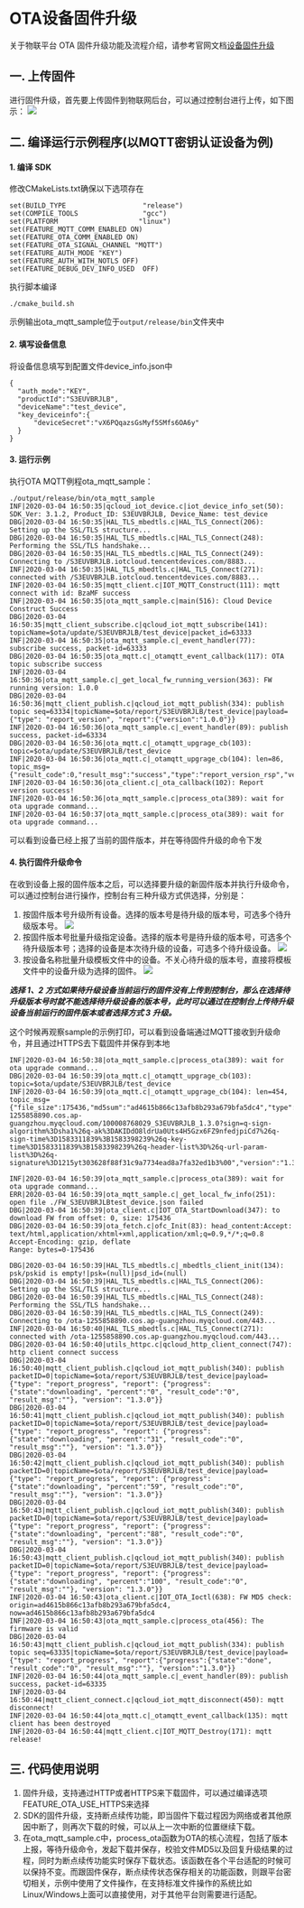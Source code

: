# OTA设备固件升级

关于物联平台 OTA 固件升级功能及流程介绍，请参考官网文档[设备固件升级](https://cloud.tencent.com/document/product/634/14674)

## 一. 上传固件

进行固件升级，首先要上传固件到物联网后台，可以通过控制台进行上传，如下图示：
![](https://main.qcloudimg.com/raw/2ccbc69f812c91884941060b17db86e8.png)

## 二. 编译运行示例程序(以**MQTT密钥认证设备**为例)
#### 1. 编译 SDK
修改CMakeLists.txt确保以下选项存在
```
set(BUILD_TYPE                   "release")
set(COMPILE_TOOLS                "gcc") 
set(PLATFORM 	                "linux")
set(FEATURE_MQTT_COMM_ENABLED ON)
set(FEATURE_OTA_COMM_ENABLED ON)
set(FEATURE_OTA_SIGNAL_CHANNEL "MQTT")
set(FEATURE_AUTH_MODE "KEY")
set(FEATURE_AUTH_WITH_NOTLS OFF)
set(FEATURE_DEBUG_DEV_INFO_USED  OFF)
```
执行脚本编译
```
./cmake_build.sh 
```
示例输出ota_mqtt_sample位于`output/release/bin`文件夹中

#### 2. 填写设备信息
将设备信息填写到配置文件device_info.json中
```
{
  "auth_mode":"KEY",	
  "productId":"S3EUVBRJLB",
  "deviceName":"test_device",	
  "key_deviceinfo":{    
      "deviceSecret":"vX6PQqazsGsMyf5SMfs6OA6y"
  }
}
```

#### 3. 运行示例
执行OTA MQTT例程ota_mqtt_sample：
```
./output/release/bin/ota_mqtt_sample 
INF|2020-03-04 16:50:35|qcloud_iot_device.c|iot_device_info_set(50): SDK_Ver: 3.1.2, Product_ID: S3EUVBRJLB, Device_Name: test_device
DBG|2020-03-04 16:50:35|HAL_TLS_mbedtls.c|HAL_TLS_Connect(206): Setting up the SSL/TLS structure...
DBG|2020-03-04 16:50:35|HAL_TLS_mbedtls.c|HAL_TLS_Connect(248): Performing the SSL/TLS handshake...
DBG|2020-03-04 16:50:35|HAL_TLS_mbedtls.c|HAL_TLS_Connect(249): Connecting to /S3EUVBRJLB.iotcloud.tencentdevices.com/8883...
INF|2020-03-04 16:50:35|HAL_TLS_mbedtls.c|HAL_TLS_Connect(271): connected with /S3EUVBRJLB.iotcloud.tencentdevices.com/8883...
INF|2020-03-04 16:50:35|mqtt_client.c|IOT_MQTT_Construct(111): mqtt connect with id: BzaMF success
INF|2020-03-04 16:50:35|ota_mqtt_sample.c|main(516): Cloud Device Construct Success
DBG|2020-03-04 16:50:35|mqtt_client_subscribe.c|qcloud_iot_mqtt_subscribe(141): topicName=$ota/update/S3EUVBRJLB/test_device|packet_id=63333
INF|2020-03-04 16:50:35|ota_mqtt_sample.c|_event_handler(77): subscribe success, packet-id=63333
DBG|2020-03-04 16:50:35|ota_mqtt.c|_otamqtt_event_callback(117): OTA topic subscribe success
INF|2020-03-04 16:50:36|ota_mqtt_sample.c|_get_local_fw_running_version(363): FW running version: 1.0.0
DBG|2020-03-04 16:50:36|mqtt_client_publish.c|qcloud_iot_mqtt_publish(334): publish topic seq=63334|topicName=$ota/report/S3EUVBRJLB/test_device|payload={"type": "report_version", "report":{"version":"1.0.0"}}
INF|2020-03-04 16:50:36|ota_mqtt_sample.c|_event_handler(89): publish success, packet-id=63334
DBG|2020-03-04 16:50:36|ota_mqtt.c|_otamqtt_upgrage_cb(103): topic=$ota/update/S3EUVBRJLB/test_device
INF|2020-03-04 16:50:36|ota_mqtt.c|_otamqtt_upgrage_cb(104): len=86, topic_msg={"result_code":0,"result_msg":"success","type":"report_version_rsp","version":"1.0.0"}
INF|2020-03-04 16:50:36|ota_client.c|_ota_callback(102): Report version success!
INF|2020-03-04 16:50:36|ota_mqtt_sample.c|process_ota(389): wait for ota upgrade command...
INF|2020-03-04 16:50:37|ota_mqtt_sample.c|process_ota(389): wait for ota upgrade command...
```
可以看到设备已经上报了当前的固件版本，并在等待固件升级的命令下发

#### 4. 执行固件升级命令

在收到设备上报的固件版本之后，可以选择要升级的新固件版本并执行升级命令，可以通过控制台进行操作，控制台有三种升级方式供选择，分别是：

1. 按固件版本号升级所有设备。选择的版本号是待升级的版本号，可选多个待升级版本号。
![](https://main.qcloudimg.com/raw/dcc27c9875ee4f94b9016e6ee094895e.png)
2. 按固件版本号批量升级指定设备。选择的版本号是待升级的版本号，可选多个待升级版本号；选择的设备是本次待升级的设备，可选多个待升级设备。
![](https://main.qcloudimg.com/raw/aea220c450a1d32fadf3f3b693840f4c.png)
3. 按设备名称批量升级模板文件中的设备。不关心待升级的版本号，直接将模板文件中的设备升级为选择的固件。
![](https://main.qcloudimg.com/raw/86c1c899ce0723162cd851b18ffdc973.png)

***选择 1、2 方式如果待升级设备当前运行的固件没有上传到控制台，那么在选择待升级版本号时就不能选择待升级设备的版本号，此时可以通过在控制台上传待升级设备当前运行的固件版本或者选择方式 3 升级。***



这个时候再观察sample的示例打印，可以看到设备端通过MQTT接收到升级命令，并且通过HTTPS去下载固件并保存到本地
```
INF|2020-03-04 16:50:38|ota_mqtt_sample.c|process_ota(389): wait for ota upgrade command...
DBG|2020-03-04 16:50:39|ota_mqtt.c|_otamqtt_upgrage_cb(103): topic=$ota/update/S3EUVBRJLB/test_device
INF|2020-03-04 16:50:39|ota_mqtt.c|_otamqtt_upgrage_cb(104): len=454, topic_msg={"file_size":175436,"md5sum":"ad4615b866c13afb8b293a679bfa5dc4","type":"update_firmware","url":"https://ota-1255858890.cos.ap-guangzhou.myqcloud.com/100008768029_S3EUVBRJLB_1.3.0?sign=q-sign-algorithm%3Dsha1%26q-ak%3DAKIDdO8ldrUa0Uts4H5Gzx6FZ9nfedjpiCd7%26q-sign-time%3D1583311839%3B1583398239%26q-key-time%3D1583311839%3B1583398239%26q-header-list%3D%26q-url-param-list%3D%26q-signature%3D1215yt303628f88f31c9a7734ead8a7fa32ed1b3%00","version":"1.3.0"}

INF|2020-03-04 16:50:39|ota_mqtt_sample.c|process_ota(389): wait for ota upgrade command...
ERR|2020-03-04 16:50:39|ota_mqtt_sample.c|_get_local_fw_info(251): open file ./FW_S3EUVBRJLBtest_device.json failed
DBG|2020-03-04 16:50:39|ota_client.c|IOT_OTA_StartDownload(347): to download FW from offset: 0, size: 175436
DBG|2020-03-04 16:50:39|ota_fetch.c|ofc_Init(83): head_content:Accept: text/html,application/xhtml+xml,application/xml;q=0.9,*/*;q=0.8
Accept-Encoding: gzip, deflate
Range: bytes=0-175436

DBG|2020-03-04 16:50:39|HAL_TLS_mbedtls.c|_mbedtls_client_init(134): psk/pskid is empty!|psk=(null)|psd_id=(null)
DBG|2020-03-04 16:50:39|HAL_TLS_mbedtls.c|HAL_TLS_Connect(206): Setting up the SSL/TLS structure...
DBG|2020-03-04 16:50:39|HAL_TLS_mbedtls.c|HAL_TLS_Connect(248): Performing the SSL/TLS handshake...
DBG|2020-03-04 16:50:39|HAL_TLS_mbedtls.c|HAL_TLS_Connect(249): Connecting to /ota-1255858890.cos.ap-guangzhou.myqcloud.com/443...
INF|2020-03-04 16:50:40|HAL_TLS_mbedtls.c|HAL_TLS_Connect(271): connected with /ota-1255858890.cos.ap-guangzhou.myqcloud.com/443...
DBG|2020-03-04 16:50:40|utils_httpc.c|qcloud_http_client_connect(747): http client connect success
DBG|2020-03-04 16:50:40|mqtt_client_publish.c|qcloud_iot_mqtt_publish(340): publish packetID=0|topicName=$ota/report/S3EUVBRJLB/test_device|payload={"type": "report_progress", "report": {"progress": {"state":"downloading", "percent":"0", "result_code":"0", "result_msg":""}, "version": "1.3.0"}}
DBG|2020-03-04 16:50:41|mqtt_client_publish.c|qcloud_iot_mqtt_publish(340): publish packetID=0|topicName=$ota/report/S3EUVBRJLB/test_device|payload={"type": "report_progress", "report": {"progress": {"state":"downloading", "percent":"31", "result_code":"0", "result_msg":""}, "version": "1.3.0"}}
DBG|2020-03-04 16:50:42|mqtt_client_publish.c|qcloud_iot_mqtt_publish(340): publish packetID=0|topicName=$ota/report/S3EUVBRJLB/test_device|payload={"type": "report_progress", "report": {"progress": {"state":"downloading", "percent":"59", "result_code":"0", "result_msg":""}, "version": "1.3.0"}}
DBG|2020-03-04 16:50:43|mqtt_client_publish.c|qcloud_iot_mqtt_publish(340): publish packetID=0|topicName=$ota/report/S3EUVBRJLB/test_device|payload={"type": "report_progress", "report": {"progress": {"state":"downloading", "percent":"88", "result_code":"0", "result_msg":""}, "version": "1.3.0"}}
DBG|2020-03-04 16:50:43|mqtt_client_publish.c|qcloud_iot_mqtt_publish(340): publish packetID=0|topicName=$ota/report/S3EUVBRJLB/test_device|payload={"type": "report_progress", "report": {"progress": {"state":"downloading", "percent":"100", "result_code":"0", "result_msg":""}, "version": "1.3.0"}}
INF|2020-03-04 16:50:43|ota_client.c|IOT_OTA_Ioctl(638): FW MD5 check: origin=ad4615b866c13afb8b293a679bfa5dc4, now=ad4615b866c13afb8b293a679bfa5dc4
INF|2020-03-04 16:50:43|ota_mqtt_sample.c|process_ota(456): The firmware is valid
DBG|2020-03-04 16:50:43|mqtt_client_publish.c|qcloud_iot_mqtt_publish(334): publish topic seq=63335|topicName=$ota/report/S3EUVBRJLB/test_device|payload={"type": "report_progress", "report":{"progress":{"state":"done", "result_code":"0", "result_msg":""}, "version":"1.3.0"}}
INF|2020-03-04 16:50:44|ota_mqtt_sample.c|_event_handler(89): publish success, packet-id=63335
INF|2020-03-04 16:50:44|mqtt_client_connect.c|qcloud_iot_mqtt_disconnect(450): mqtt disconnect!
INF|2020-03-04 16:50:44|ota_mqtt.c|_otamqtt_event_callback(135): mqtt client has been destroyed
INF|2020-03-04 16:50:44|mqtt_client.c|IOT_MQTT_Destroy(171): mqtt release!
```

## 三. 代码使用说明

1. 固件升级，支持通过HTTP或者HTTPS来下载固件，可以通过编译选项FEATURE_OTA_USE_HTTPS来选择
2. SDK的固件升级，支持断点续传功能，即当固件下载过程因为网络或者其他原因中断了，则再次下载的时候，可以从上一次中断的位置继续下载。
3. 在ota_mqtt_sample.c中，process_ota函数为OTA的核心流程，包括了版本上报，等待升级命令，发起下载并保存，校验文件MD5以及回复升级结果的过程，同时为断点续传功能实时保存下载状态。该函数在各个平台适配的时候可以保持不变。而跟固件保存，断点续传状态保存相关的功能函数，则跟平台密切相关，示例中使用了文件操作，在支持标准文件操作的系统比如Linux/Windows上面可以直接使用，对于其他平台则需要进行适配。


